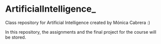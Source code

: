 # ArtificialIntelligence_
Class repository for Artificial Intelligence created by Mónica Cabrera :)

In this repository, the assignments and the final project for the course will be stored.
